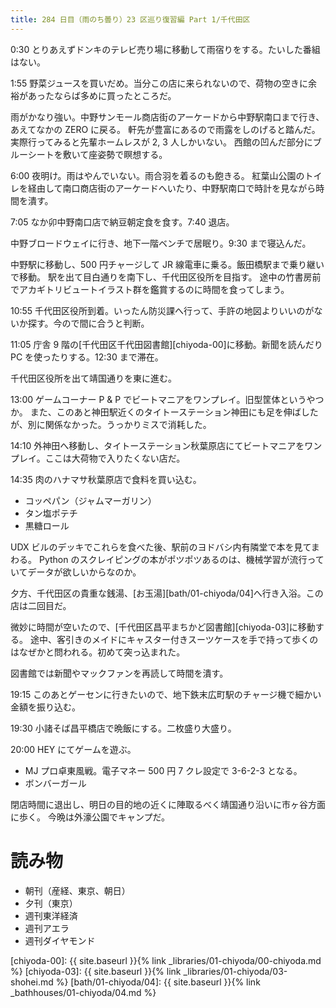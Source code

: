 ```yaml
---
title: 284 日目（雨のち曇り）23 区巡り復習編 Part 1/千代田区
---
```


0:30 とりあえずドンキのテレビ売り場に移動して雨宿りをする。たいした番組はない。

1:55 野菜ジュースを買いだめ。当分この店に来られないので、荷物の空きに余裕があったならば多めに買ったところだ。

雨がかなり強い。中野サンモール商店街のアーケードから中野駅南口まで行き、あえてなかの ZERO に戻る。
軒先が豊富にあるので雨露をしのげると踏んだ。実際行ってみると先輩ホームレスが 2, 3 人しかいない。
西館の凹んだ部分にブルーシートを敷いて座姿勢で瞑想する。

6:00 夜明け。雨はやんでいない。雨合羽を着るのも飽きる。
紅葉山公園のトイレを経由して南口商店街のアーケードへいたり、中野駅南口で時計を見ながら時間を潰す。

7:05 なか卯中野南口店で納豆朝定食を食す。7:40 退店。

中野ブロードウェイに行き、地下一階ベンチで居眠り。9:30 まで寝込んだ。

中野駅に移動し、500 円チャージして JR 線電車に乗る。飯田橋駅まで乗り継いで移動。
駅を出て目白通りを南下し、千代田区役所を目指す。
途中の竹書房前でアカギトリビュートイラスト群を鑑賞するのに時間を食ってしまう。

10:55 千代田区役所到着。いったん防災課へ行って、手許の地図よりいいのがないか探す。今ので間に合うと判断。

11:05 庁舎 9 階の[千代田区千代田図書館][chiyoda-00]に移動。新聞を読んだり PC を使ったりする。12:30 まで滞在。

千代田区役所を出て靖国通りを東に進む。

13:00 ゲームコーナー P & P でビートマニアをワンプレイ。旧型筐体というやつか。
また、このあと神田駅近くのタイトーステーション神田にも足を伸ばしたが、別に関係なかった。うっかりミスで消耗した。

14:10 外神田へ移動し、タイトーステーション秋葉原店にてビートマニアをワンプレイ。ここは大荷物で入りたくない店だ。

14:35 肉のハナマサ秋葉原店で食料を買い込む。

* コッペパン（ジャムマーガリン）
* タン塩ポテチ
* 黒糖ロール

UDX ビルのデッキでこれらを食べた後、駅前のヨドバシ内有隣堂で本を見てまわる。
Python のスクレイピングの本がポツポツあるのは、機械学習が流行っていてデータが欲しいからなのか。

夕方、千代田区の貴重な銭湯、[お玉湯][bath/01-chiyoda/04]へ行き入浴。この店は二回目だ。

微妙に時間が空いたので、[千代田区昌平まちかど図書館][chiyoda-03]に移動する。
途中、客引きのメイドにキャスター付きスーツケースを手で持って歩くのはなぜかと問われる。初めて突っ込まれた。

図書館では新聞やマックファンを再読して時間を潰す。

19:15 このあとゲーセンに行きたいので、地下鉄末広町駅のチャージ機で細かい金額を振り込む。

19:30 小諸そば昌平橋店で晩飯にする。二枚盛り大盛り。

20:00 HEY にてゲームを遊ぶ。

* MJ プロ卓東風戦。電子マネー 500 円 7 クレ設定で 3-6-2-3 となる。
* ボンバーガール

閉店時間に退出し、明日の目的地の近くに陣取るべく靖国通り沿いに市ヶ谷方面に歩く。
今晩は外濠公園でキャンプだ。

# 読み物

* 朝刊（産経、東京、朝日）
* 夕刊（東京）
* 週刊東洋経済
* 週刊アエラ
* 週刊ダイヤモンド

[chiyoda-00]: {{ site.baseurl }}{% link _libraries/01-chiyoda/00-chiyoda.md %}
[chiyoda-03]: {{ site.baseurl }}{% link _libraries/01-chiyoda/03-shohei.md %}
[bath/01-chiyoda/04]: {{ site.baseurl }}{% link _bathhouses/01-chiyoda/04.md %}
